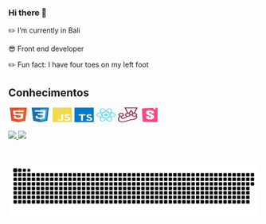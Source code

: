 ### Hi there 👋


:pencil2: I’m currently  in Bali

😎 Front end developer

:pencil2: Fun fact: I have four toes on my left foot

## Conhecimentos
<div style="display: inline_block">
  <img align="center" alt="HTML" height="30" width="40" src="https://raw.githubusercontent.com/devicons/devicon/master/icons/html5/html5-original.svg">
  <img align="center" alt="CSS" height="30" width="40" src="https://raw.githubusercontent.com/devicons/devicon/master/icons/css3/css3-original.svg">
  <img align="center" alt="JS" height="30" width="40" src="https://raw.githubusercontent.com/devicons/devicon/master/icons/javascript/javascript-plain.svg">
  <img align="center" alt="TS" height="30" width="40" src="https://raw.githubusercontent.com/devicons/devicon/master/icons/typescript/typescript-plain.svg">
  <img align="center" alt="React" height="30" width="40" src="https://raw.githubusercontent.com/devicons/devicon/master/icons/react/react-original.svg">
  <img align="center" alt="Jest" height="30" width="40" src="https://raw.githubusercontent.com/devicons/devicon/master/icons/jest/jest-plain.svg">
  <img align="center" alt="Storybook" height="30" width="40" src="https://raw.githubusercontent.com/devicons/devicon/master/icons/storybook/storybook-original.svg">
</div>
<br />
<div>
  <a href="https://github.com/jonlima2018">
  <img height="150em" src="https://github-readme-stats.vercel.app/api?username=jonlima2018&show_icons=true&theme=material-palenight&include_all_commits=true&count_private=true&icon_color=c792ea&custom_title=Jonathan%20Martins%20de%20Lima"/>
  <img height="150em" src="https://github-readme-stats.vercel.app/api/top-langs/?username=jonlima2018&layout=compact&langs_count=7&theme=material-palenight"/>
    </a>
</div>
 <br />


##
![Snake animation](https://github.com/jonlima2018/jonlima2018/blob/output/github-contribution-grid-snake.svg)


